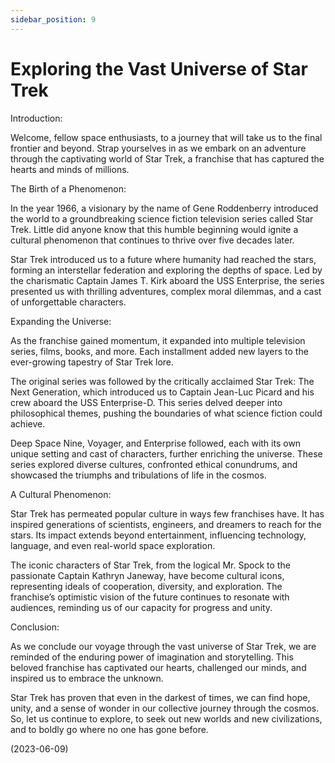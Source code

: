 ```yaml
---
sidebar_position: 9
---
```


# Exploring the Vast Universe of Star Trek

Introduction:

Welcome, fellow space enthusiasts, to a journey that will take us to the final frontier and beyond. Strap yourselves in as we embark on an adventure through the captivating world of Star Trek, a franchise that has captured the hearts and minds of millions.

The Birth of a Phenomenon:

In the year 1966, a visionary by the name of Gene Roddenberry introduced the world to a groundbreaking science fiction television series called Star Trek. Little did anyone know that this humble beginning would ignite a cultural phenomenon that continues to thrive over five decades later.

Star Trek introduced us to a future where humanity had reached the stars, forming an interstellar federation and exploring the depths of space. Led by the charismatic Captain James T. Kirk aboard the USS Enterprise, the series presented us with thrilling adventures, complex moral dilemmas, and a cast of unforgettable characters.

Expanding the Universe:

As the franchise gained momentum, it expanded into multiple television series, films, books, and more. Each installment added new layers to the ever-growing tapestry of Star Trek lore.

The original series was followed by the critically acclaimed Star Trek: The Next Generation, which introduced us to Captain Jean-Luc Picard and his crew aboard the USS Enterprise-D. This series delved deeper into philosophical themes, pushing the boundaries of what science fiction could achieve.

Deep Space Nine, Voyager, and Enterprise followed, each with its own unique setting and cast of characters, further enriching the universe. These series explored diverse cultures, confronted ethical conundrums, and showcased the triumphs and tribulations of life in the cosmos.

A Cultural Phenomenon:

Star Trek has permeated popular culture in ways few franchises have. It has inspired generations of scientists, engineers, and dreamers to reach for the stars. Its impact extends beyond entertainment, influencing technology, language, and even real-world space exploration.

The iconic characters of Star Trek, from the logical Mr. Spock to the passionate Captain Kathryn Janeway, have become cultural icons, representing ideals of cooperation, diversity, and exploration. The franchise’s optimistic vision of the future continues to resonate with audiences, reminding us of our capacity for progress and unity.

Conclusion:

As we conclude our voyage through the vast universe of Star Trek, we are reminded of the enduring power of imagination and storytelling. This beloved franchise has captivated our hearts, challenged our minds, and inspired us to embrace the unknown.

Star Trek has proven that even in the darkest of times, we can find hope, unity, and a sense of wonder in our collective journey through the cosmos. So, let us continue to explore, to seek out new worlds and new civilizations, and to boldly go where no one has gone before.

(2023-06-09)
